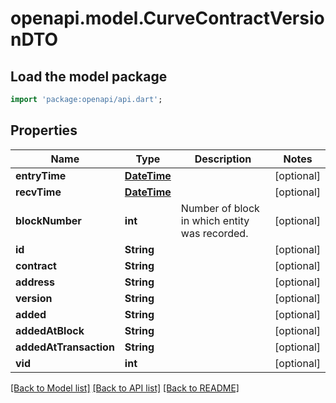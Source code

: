 # openapi.model.CurveContractVersionDTO

## Load the model package
```dart
import 'package:openapi/api.dart';
```

## Properties
Name | Type | Description | Notes
------------ | ------------- | ------------- | -------------
**entryTime** | [**DateTime**](DateTime.md) |  | [optional] 
**recvTime** | [**DateTime**](DateTime.md) |  | [optional] 
**blockNumber** | **int** | Number of block in which entity was recorded. | [optional] 
**id** | **String** |  | [optional] 
**contract** | **String** |  | [optional] 
**address** | **String** |  | [optional] 
**version** | **String** |  | [optional] 
**added** | **String** |  | [optional] 
**addedAtBlock** | **String** |  | [optional] 
**addedAtTransaction** | **String** |  | [optional] 
**vid** | **int** |  | [optional] 

[[Back to Model list]](../README.md#documentation-for-models) [[Back to API list]](../README.md#documentation-for-api-endpoints) [[Back to README]](../README.md)


